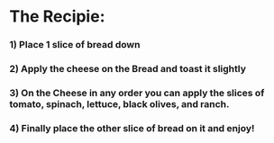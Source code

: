 # The Recipie:
 ###   1) Place 1 slice of bread down
 ###   2) Apply the cheese on the Bread and toast it slightly
 ###   3) On the Cheese in any order you can apply the slices of tomato, spinach, lettuce, black olives, and ranch.
 ###   4) Finally place the other slice of bread on it and enjoy! 
